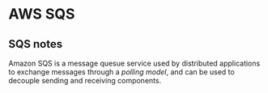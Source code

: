# AWS SQS
## SQS notes

Amazon SQS is a message quesue service used by distributed applications to exchange messages through a *polling model*, and can be used to decouple sending and receiving components.